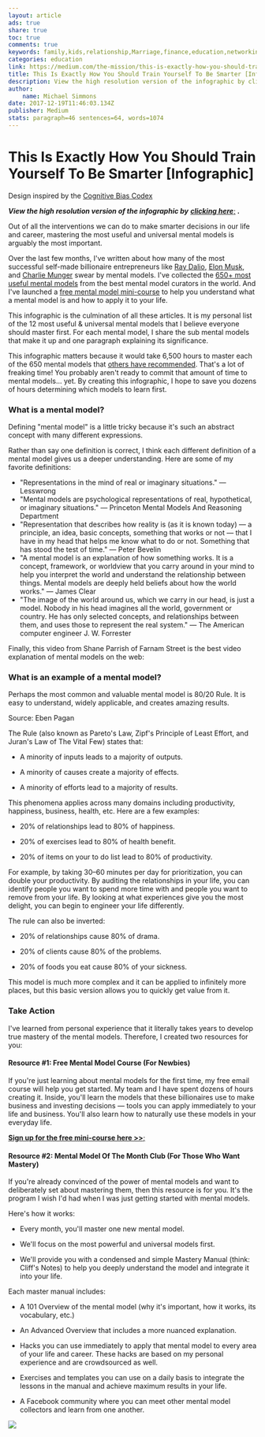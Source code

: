 ```yaml
---
layout: article
ads: true
share: true
toc: true
comments: true
keywords: family,kids,relationship,Marriage,finance,education,networking
categories: education
link: https://medium.com/the-mission/this-is-exactly-how-you-should-train-yourself-to-be-smarter-infographic-86d0d42ad41c
title: This Is Exactly How You Should Train Yourself To Be Smarter [Infographic]
description: View the high resolution version of the infographic by clicking here.
author: 
    name: Michael Simmons
date: 2017-12-19T11:46:03.134Z
publisher: Medium
stats: paragraph=46 sentences=64, words=1074
---
```

# This Is Exactly How You Should Train Yourself To Be Smarter [Infographic]

Design inspired by the
[Cognitive Bias Codex](https://cdn-images-1.medium.com/max/2000/1*71TzKnr7bzXU_l_pU6DCNA.jpeg)

**_View the high resolution version of the infographic by_** [**_clicking here_**;](https://drive.google.com/file/d/12V2WISNqWeArYfzUKXMgX88paZeBW6Zm/view?usp=sharing) **_._**

Out of all the interventions we can do to make smarter decisions in our life and career, mastering the most useful and universal mental models is arguably the most important.

Over the last few months, I've written about how many of the most successful self-made billionaire entrepreneurs like [Ray Dalio](https://medium.com/the-mission/self-made-billionaire-there-are-three-levels-of-reality-and-most-people-are-stuck-in-level-one-ad5a1bf5ad76), [Elon Musk](https://medium.com/the-mission/how-to-tell-if-someone-is-truly-smart-or-just-average-a2f0bcac5db2), and [Charlie Munger](https://medium.com/the-mission/how-one-life-hack-from-a-self-made-billionaire-leads-to-exceptional-success-a0b21fc34048) swear by mental models. I've collected the [650+ most useful mental models](https://seminal.lpages.co/master-mental-model-list/) from the best mental model curators in the world. And I've launched a [free mental model mini-course](https://seminal.lpages.co/mental-model-mini-course-medium-charlie-munger/) to help you understand what a mental model is and how to apply it to your life.

This infographic is the culmination of all these articles. It is my personal list of the 12 most useful & universal mental models that I believe everyone should master first. For each mental model, I share the sub mental models that make it up and one paragraph explaining its significance.

This infographic matters because it would take 6,500 hours to master each of the 650 mental models that [others have recommended](https://seminal.lpages.co/master-mental-model-list/). That's a lot of freaking time! You probably aren't ready to commit that amount of time to mental models... yet. By creating this infographic, I hope to save you dozens of hours determining which models to learn first.

### **What is a mental model?**

Defining "mental model" is a little tricky because it's such an abstract concept with many different expressions.

Rather than say one definition is correct, I think each different definition of a mental model gives us a deeper understanding. Here are some of my favorite definitions:

* "Representations in the mind of real or imaginary situations." — Lesswrong
* "Mental models are psychological representations of real, hypothetical, or imaginary situations." — Princeton Mental Models And Reasoning Department
* "Representation that describes how reality is (as it is known today) — a principle, an idea, basic concepts, something that works or not — that I have in my head that helps me know what to do or not. Something that has stood the test of time." — Peter Bevelin
* "A mental model is an explanation of how something works. It is a concept, framework, or worldview that you carry around in your mind to help you interpret the world and understand the relationship between things. Mental models are deeply held beliefs about how the world works." — James Clear
* "The image of the world around us, which we carry in our head, is just a model. Nobody in his head imagines all the world, government or country. He has only selected concepts, and relationships between them, and uses those to represent the real system." — The American computer engineer J. W. Forrester

Finally, this video from Shane Parrish of Farnam Street is the best video explanation of mental models on the web:

### **What is an example of a mental model?**

Perhaps the most common and valuable mental model is 80/20 Rule. It is easy to understand, widely applicable, and creates amazing results.

Source: Eben Pagan

The Rule (also known as Pareto's Law, Zipf's Principle of Least Effort, and Juran's Law of The Vital Few) states that:

* A minority of inputs leads to a majority of outputs.

* A minority of causes create a majority of effects.

* A minority of efforts lead to a majority of results.

This phenomena applies across many domains including productivity, happiness, business, health, etc. Here are a few examples:

* 20% of relationships lead to 80% of happiness.

* 20% of exercises lead to 80% of health benefit.

* 20% of items on your to do list lead to 80% of productivity.

For example, by taking 30–60 minutes per day for prioritization, you can double your productivity. By auditing the relationships in your life, you can identify people you want to spend more time with and people you want to remove from your life. By looking at what experiences give you the most delight, you can begin to engineer your life differently.

The rule can also be inverted:

* 20% of relationships cause 80% of drama.

* 20% of clients cause 80% of the problems.

* 20% of foods you eat cause 80% of your sickness.

This model is much more complex and it can be applied to infinitely more places, but this basic version allows you to quickly get value from it.

### Take Action

I've learned from personal experience that it literally takes years to develop true mastery of the mental models. Therefore, I created two resources for you:

#### Resource #1: Free Mental Model Course (For Newbies)

If you're just learning about mental models for the first time, my free email course will help you get started. My team and I have spent dozens of hours creating it. Inside, you'll learn the models that these billionaires use to make business and investing decisions — tools you can apply immediately to your life and business. You'll also learn how to naturally use these models in your everyday life.

[**Sign up for the free mini-course here >>**;](http://bit.ly/2lH7axo_Medium_Article_12)

#### Resource #2: Mental Model Of The Month Club (For Those Who Want Mastery)

If you're already convinced of the power of mental models and want to deliberately set about mastering them, then this resource is for you. It's the program I wish I'd had when I was just getting started with mental models.

Here's how it works:

* Every month, you'll master one new mental model.

* We'll focus on the most powerful and universal models first.

* We'll provide you with a condensed and simple Mastery Manual (think: Cliff's Notes) to help you deeply understand the model and integrate it into your life.

Each master manual includes:

* A 101 Overview of the mental model (why it's important, how it works, its vocabulary, etc.)
* An Advanced Overview that includes a more nuanced explanation.

* Hacks you can use immediately to apply that mental model to every area of your life and career. These hacks are based on my personal experience and are crowdsourced as well.

* Exercises and templates you can use on a daily basis to integrate the lessons in the manual and achieve maximum results in your life.

* A Facebook community where you can meet other mental model collectors and learn from one another.

[![](https://cdn-images-1.medium.com/max/1600/1*YUVmXkbvgYuNC2qqv5XexQ@2x.png)](https://apple.co/2GTiqkn)

